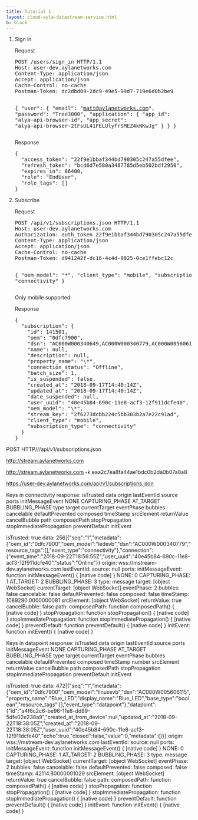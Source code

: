 ```yaml
---
title: Tutorial 1
layout: cloud-ayla-datastream-service.html
b: block
---
```

<ol>

<li>Sign in
<p>Request</p>
<pre>
POST /users/sign_in HTTP/1.1
Host: user-dev.aylanetworks.com
Content-Type: application/json
Accept: application/json
Cache-Control: no-cache
Postman-Token: dc2dbd09-2dc9-49e5-99d7-719e6d0b2be9

{
  "user": {
    "email": "matt@aylanetworks.com",
    "password": "Tree3000",
    "application": {
      "app_id": "alya-api-browser-id",
      "app_secret": "alya-api-browser-2tFsUL41FELUlyfrSMEZ4kNKwJg"
    }
  }
}
</pre>
<p>Response</p>
<pre>
{
  "access_token": "22f9e1bbaf344bd790305c247a55dfee",
  "refresh_token": "bcd6d7e580a3487785d5eb502bdf2950",
  "expires_in": 86400,
  "role": "EndUser",
  "role_tags": []
}
</pre>
</li>

<li>Subscribe
<p>Request</p>
<pre>
POST /api/v1/subscriptions.json HTTP/1.1
Host: user-dev.aylanetworks.com
Authorization: auth_token 22f9e1bbaf344bd790305c247a55dfee
Content-Type: application/json
Accept: application/json
Cache-Control: no-cache
Postman-Token: d941242f-dc16-4c4d-9925-0ce1ffebc12c

{
  "oem_model": "\*",
  "client_type": "mobile",
  "subscription_type": "connectivity"
}
</pre>
<p>Only mobile supported.</p>
<p>Response</p>
<pre>
{
  "subscription": {
    "id": 141501,
    "oem": "0dfc7900",
    "dsn": "AC000W000340649,AC000W000340779,AC000W005606115",
    "name": null,
    "description": null,
    "property_name": "\*",
    "connection_status": "Offline",
    "batch_size": 1,
    "is_suspended": false,
    "created_at": "2018-09-17T14:40:14Z",
    "updated_at": "2018-09-17T14:40:14Z",
    "date_suspended": null,
    "user_uuid": "40e45b84-690c-11e8-acf3-12f911dcfe40",
    "oem_model": "\*",
    "stream_key": "2f6273dcbb224c5bb303b2a7e22c91ad",
    "client_type": "mobile",
    "subscription_type": "connectivity"
  }
}
</pre>
</li>
</ol>

POST HTTP//<Stream Service URL>/api/v1/subscriptions.json

http://stream.aylanetworks.com

http://stream.aylanetworks.com -k eaa2c7ea8fa44ae1bdc0b2da0b07a8a8

https://user-dev.aylanetworks.com/api/v1/subscriptions.json

Keys in connectivity response: isTrusted data origin lastEventId source ports initMessageEvent NONE CAPTURING_PHASE AT_TARGET BUBBLING_PHASE type target currentTarget eventPhase bubbles cancelable defaultPrevented composed timeStamp srcElement returnValue cancelBubble path composedPath stopPropagation stopImmediatePropagation preventDefault initEvent

isTrusted: true data: 256|{"seq":"1","metadata":{"oem_id":"0dfc7900","oem_model":"ledevb","dsn":"AC000W000340779","resource_tags":[],"event_type":"connectivity"},"connection":{"event_time":"2018-09-22T18:56:55Z","user_uuid":"40e45b84-690c-11e8-acf3-12f911dcfe40","status":"Online"}} origin: wss://mstream-dev.aylanetworks.com lastEventId: source: null ports: initMessageEvent: function initMessageEvent() { [native code] } NONE: 0 CAPTURING_PHASE: 1 AT_TARGET: 2 BUBBLING_PHASE: 3 type: message target: [object WebSocket] currentTarget: [object WebSocket] eventPhase: 2 bubbles: false cancelable: false defaultPrevented: false composed: false timeStamp: 1089290.0000000081 srcElement: [object WebSocket] returnValue: true cancelBubble: false path: composedPath: function composedPath() { [native code] } stopPropagation: function stopPropagation() { [native code] } stopImmediatePropagation: function stopImmediatePropagation() { [native code] } preventDefault: function preventDefault() { [native code] } initEvent: function initEvent() { [native code] }

Keys in datapoint response: 
isTrusted 
data 
origin 
lastEventId 
source 
ports 
initMessageEvent 
NONE 
CAPTURING_PHASE 
AT_TARGET 
BUBBLING_PHASE 
type 
target 
currentTarget 
eventPhase 
bubbles 
cancelable 
defaultPrevented 
composed 
timeStamp number
srcElement 
returnValue 
cancelBubble 
path 
composedPath 
stopPropagation 
stopImmediatePropagation 
preventDefault 
initEvent

isTrusted: true data: 472|{"seq":"1","metadata":{"oem_id":"0dfc7900","oem_model":"linuxevb","dsn":"AC000W005606115","property_name":"Blue_LED","display_name":"Blue_LED","base_type":"boolean","resource_tags":[],"event_type":"datapoint"},"datapoint":{"id":"a4f6c2c6-be96-11e8-dd99-5dfe02e238a9","created_at_from_device":null,"updated_at":"2018-09-22T18:38:05Z","created_at":"2018-09-22T18:38:05Z","user_uuid":"40e45b84-690c-11e8-acf3-12f911dcfe40","echo":true,"closed":false,"value":0,"metadata":{}}} origin: wss://mstream-dev.aylanetworks.com lastEventId: source: null ports: initMessageEvent: function initMessageEvent() { [native code] } NONE: 0 CAPTURING_PHASE: 1 AT_TARGET: 2 BUBBLING_PHASE: 3 type: message target: [object WebSocket] currentTarget: [object WebSocket] eventPhase: 2 bubbles: false cancelable: false defaultPrevented: false composed: false timeStamp: 42114.80000001029 srcElement: [object WebSocket] returnValue: true cancelBubble: false path: composedPath: function composedPath() { [native code] } stopPropagation: function stopPropagation() { [native code] } stopImmediatePropagation: function stopImmediatePropagation() { [native code] } preventDefault: function preventDefault() { [native code] } initEvent: function initEvent() { [native code] }

